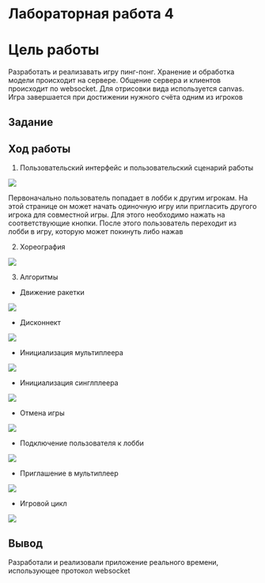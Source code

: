 # Лабораторная работа 4
# Цель работы
Разработать и реализавать игру пинг-понг. Хранение и обработка модели происходит на сервере. Общение сервера и клиентов происходит по websocket. Для отрисовки вида используется canvas. Игра завершается при достижении нужного счёта одним из игроков
## Задание


## Ход работы
1. Пользовательский интерфейс и пользовательский сценарий работы

![](https://github.com/OneBumBot/Lab4_Pong/blob/main/IMAGES/Интерфейс.png)

Первоначально пользователь попадает в лобби к другим игрокам. На этой странице он может начать одиночную игру или пригласить другого игрока для совместной игры. Для этого необходимо нажать на соответствующие кнопки. После этого пользователь переходит из лобби в игру, которую может покинуть либо нажав

2. Хореография

![](https://github.com/OneBumBot/Lab4_Pong/blob/main/IMAGES/Хореография.png)

3. Алгоритмы 
- Движение ракетки

![](https://github.com/OneBumBot/Lab4_Pong/blob/main/IMAGES/Движение%20ракетки.png)

- Дисконнект

![](https://github.com/OneBumBot/Lab4_Pong/blob/main/IMAGES/Дисконнект.png)

- Инициализация мультиплеера

![](https://github.com/OneBumBot/Lab4_Pong/blob/main/IMAGES/Инициализация%20мультиплеера.png)

- Инициализация синглплеера

![](https://github.com/OneBumBot/Lab4_Pong/blob/main/IMAGES/Инициализация%20синглплеера.png)

- Отмена игры

![](https://github.com/OneBumBot/Lab4_Pong/blob/main/IMAGES/Отменить%20игру.png)

- Подключение пользователя к лобби

![](https://github.com/OneBumBot/Lab4_Pong/blob/main/IMAGES/Подключение%20пользователя%20в%20лобби.png)

- Приглашение в мультиплеер

![](https://github.com/OneBumBot/Lab4_Pong/blob/main/IMAGES/Приглашение%20в%20мультиплеер.png)

- Игровой цикл

![](https://github.com/OneBumBot/Lab4_Pong/blob/main/IMAGES/игровой%цикл.png)


## Вывод
Разработали и реализовали приложение реального времени, использующее протокол websocket 
